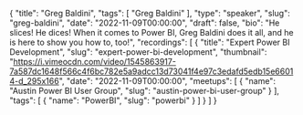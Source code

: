{
  "title": "Greg Baldini",
  "tags": [
    "Greg Baldini"
  ],
  "type": "speaker",
  "slug": "greg-baldini",
  "date": "2022-11-09T00:00:00",
  "draft": false,
  "bio": "He slices! He dices! When it comes to Power BI, Greg Baldini does it all, and he is here to show you how to, too!",
  "recordings": [
    {
      "title": "Expert Power BI Development",
      "slug": "expert-power-bi-development",
      "thumbnail": "https://i.vimeocdn.com/video/1545863917-7a587dc1648f566c4f6bc782e5a9adcc13d73041f4e97c3edafd5edb15e66014-d_295x166",
      "date": "2022-11-09T00:00:00",
      "meetups": [
        {
          "name": "Austin Power BI User Group",
          "slug": "austin-power-bi-user-group"
        }
      ],
      "tags": [
        {
          "name": "PowerBI",
          "slug": "powerbi"
        }
      ]
    }
  ]
}